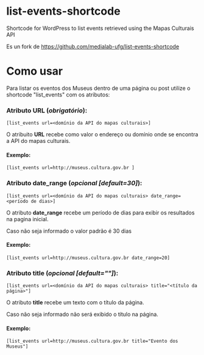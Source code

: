 # list-events-shortcode
Shortcode for WordPress to list events retrieved using the Mapas Culturais API

Es un fork de https://github.com/medialab-ufg/list-events-shortcode


# Como usar

Para listar os eventos dos Museus dentro de uma página ou post utilize o shortcode "list_events" com os atributos:


### Atributo URL (*obrigatório*):
```
[list_events url=<domínio da API do mapas culturais>]
```
O atribuito **URL** recebe como valor o endereço ou domínio onde se encontra a API do mapas culturais.

#### Exemplo:
```
[list_events url=http://museus.cultura.gov.br ]
```

### Atributo date_range (*opcional [default=30]*):
```
[list_events url=<domínio da API do mapas culturais> date_range=<período de dias>]
```
O atributo **date_range** recebe um período de dias para exibir os resultados na pagina inicial.


Caso não seja informado o valor padrão é 30 dias

#### Exemplo:
```
[list_events url=http://museus.cultura.gov.br date_range=20]
```

### Atributo title (*opcional [default=""]*):
```
[list_events url=<domínio da API do mapas culturais> title="<título da página>"]
```
O atributo **title** recebe um texto com o título da página.


Caso não seja informado não será exibido o título na página.

#### Exemplo:
```
[list_events url=http://museus.cultura.gov.br title="Evento dos Museus"]
